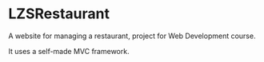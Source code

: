 # LZSRestaurant
A website for managing a restaurant, project for Web Development course. 

It uses a self-made MVC framework.

